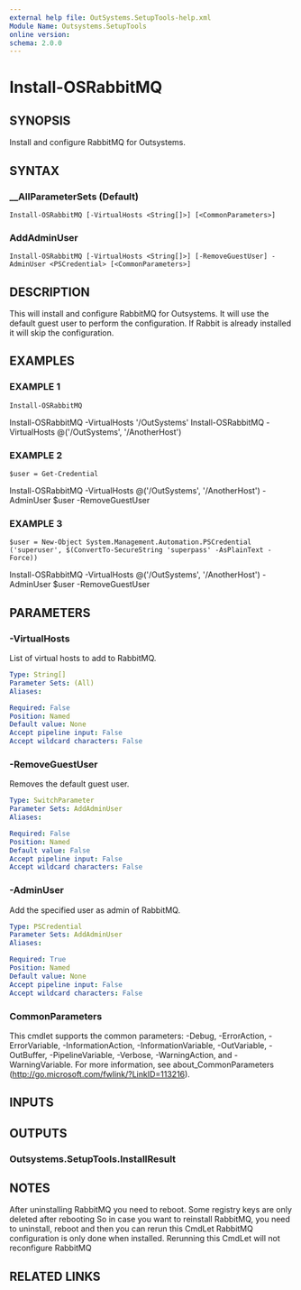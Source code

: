 ```yaml
---
external help file: OutSystems.SetupTools-help.xml
Module Name: Outsystems.SetupTools
online version:
schema: 2.0.0
---
```


# Install-OSRabbitMQ

## SYNOPSIS
Install and configure RabbitMQ for Outsystems.

## SYNTAX

### __AllParameterSets (Default)
```
Install-OSRabbitMQ [-VirtualHosts <String[]>] [<CommonParameters>]
```

### AddAdminUser
```
Install-OSRabbitMQ [-VirtualHosts <String[]>] [-RemoveGuestUser] -AdminUser <PSCredential> [<CommonParameters>]
```

## DESCRIPTION
This will install and configure RabbitMQ for Outsystems.
It will use the default guest user to perform the configuration.
If Rabbit is already installed it will skip the configuration.

## EXAMPLES

### EXAMPLE 1
```
Install-OSRabbitMQ
```

Install-OSRabbitMQ -VirtualHosts '/OutSystems'
Install-OSRabbitMQ -VirtualHosts @('/OutSystems', '/AnotherHost')

### EXAMPLE 2
```
$user = Get-Credential
```

Install-OSRabbitMQ -VirtualHosts @('/OutSystems', '/AnotherHost') -AdminUser $user -RemoveGuestUser

### EXAMPLE 3
```
$user = New-Object System.Management.Automation.PSCredential ('superuser', $(ConvertTo-SecureString 'superpass' -AsPlainText -Force))
```

Install-OSRabbitMQ -VirtualHosts @('/OutSystems', '/AnotherHost') -AdminUser $user -RemoveGuestUser

## PARAMETERS

### -VirtualHosts
List of virtual hosts to add to RabbitMQ.

```yaml
Type: String[]
Parameter Sets: (All)
Aliases:

Required: False
Position: Named
Default value: None
Accept pipeline input: False
Accept wildcard characters: False
```

### -RemoveGuestUser
Removes the default guest user.

```yaml
Type: SwitchParameter
Parameter Sets: AddAdminUser
Aliases:

Required: False
Position: Named
Default value: False
Accept pipeline input: False
Accept wildcard characters: False
```

### -AdminUser
Add the specified user as admin of RabbitMQ.

```yaml
Type: PSCredential
Parameter Sets: AddAdminUser
Aliases:

Required: True
Position: Named
Default value: None
Accept pipeline input: False
Accept wildcard characters: False
```

### CommonParameters
This cmdlet supports the common parameters: -Debug, -ErrorAction, -ErrorVariable, -InformationAction, -InformationVariable, -OutVariable, -OutBuffer, -PipelineVariable, -Verbose, -WarningAction, and -WarningVariable.
For more information, see about_CommonParameters (http://go.microsoft.com/fwlink/?LinkID=113216).

## INPUTS

## OUTPUTS

### Outsystems.SetupTools.InstallResult

## NOTES
After uninstalling RabbitMQ you need to reboot.
Some registry keys are only deleted after rebooting
So in case you want to reinstall RabbitMQ, you need to uninstall, reboot and then you can rerun this CmdLet
RabbitMQ configuration is only done when installed.
Rerunning this CmdLet will not reconfigure RabbitMQ

## RELATED LINKS
